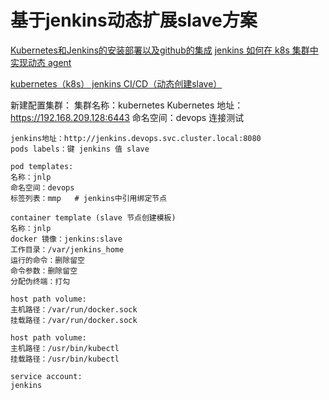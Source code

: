 # 基于jenkins动态扩展slave方案
[Kubernetes和Jenkins的安装部署以及github的集成](https://www.yisu.com/zixun/4201.html)
[jenkins 如何在 k8s 集群中实现动态 agent](https://blog.51cto.com/wzlinux/2467307)

[kubernetes（k8s） jenkins CI/CD（动态创建slave）](https://www.jianshu.com/p/0aef1cc27d3d)




新建配置集群：
    集群名称：kubernetes
    Kubernetes 地址：https://192.168.209.128:6443
    命名空间：devops
    连接测试

    jenkins地址：http://jenkins.devops.svc.cluster.local:8080
    pods labels：键 jenkins 值 slave

    pod templates:
    名称：jnlp
    命名空间：devops
    标签列表：mmp   # jenkins中引用绑定节点
    
    container template (slave 节点创建模板)
    名称：jnlp
    docker 镜像：jenkins:slave
    工作目录：/var/jenkins_home
    运行的命令：删除留空
    命令参数：删除留空
    分配伪终端：打勾
    
    host path volume:
    主机路径：/var/run/docker.sock
    挂载路径：/var/run/docker.sock

    host path volume:
    主机路径：/usr/bin/kubectl
    挂载路径：/usr/bin/kubectl

    service account:
    jenkins
